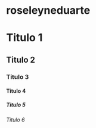 # roseleyneduarte

<!---cabeçalho--->
# Titulo 1
## Titulo 2
### Titulo 3 
#### Titulo 4
##### Titulo 5
###### Titulo 6

